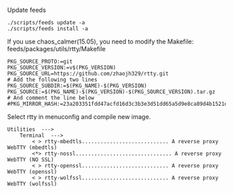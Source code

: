 Update feeds

    ./scripts/feeds update -a
    ./scripts/feeds install -a

If you use chaos_calmer(15.05), you need to modify the Makefile: feeds/packages/utils/rtty/Makefile

    PKG_SOURCE_PROTO:=git
    PKG_SOURCE_VERSION:=v$(PKG_VERSION)
    PKG_SOURCE_URL=https://github.com/zhaojh329/rtty.git
    # Add the following two lines
    PKG_SOURCE_SUBDIR:=$(PKG_NAME)-$(PKG_VERSION)
    PKG_SOURCE:=$(PKG_NAME)-$(PKG_VERSION)-$(PKG_SOURCE_VERSION).tar.gz
    # And comment the line below
    #PKG_MIRROR_HASH:=23a203351fdd47acfd16d3c3b3e3d51dd65a5d9e8ca89d4b1521d40c40616102

Select rtty in menuconfig and compile new image.

    Utilities  --->
        Terminal  --->
            < > rtty-mbedtls............................ A reverse proxy WebTTY (mbedtls)
            <*> rtty-nossl............................... A reverse proxy WebTTY (NO SSL)
            < > rtty-openssl............................ A reverse proxy WebTTY (openssl)
            < > rtty-wolfssl............................ A reverse proxy WebTTY (wolfssl)